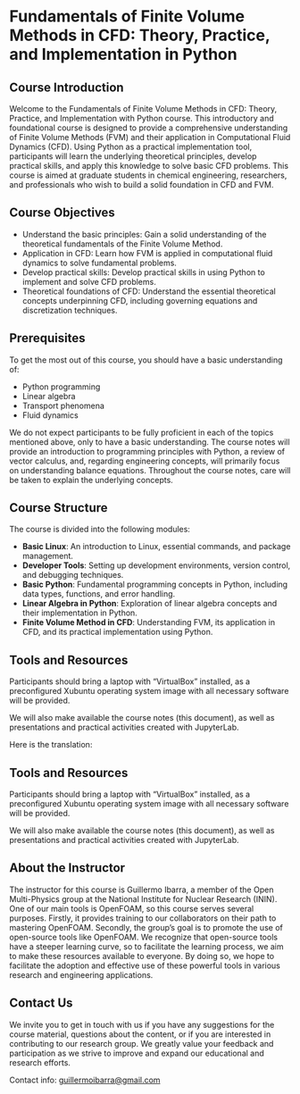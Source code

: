 # Fundamentals of Finite Volume Methods in CFD: Theory, Practice, and Implementation in Python

## Course Introduction

Welcome to the Fundamentals of Finite Volume Methods in CFD: Theory, Practice, and Implementation with Python course. This introductory and foundational course is designed to provide a comprehensive understanding of Finite Volume Methods (FVM) and their application in Computational Fluid Dynamics (CFD). Using Python as a practical implementation tool, participants will learn the underlying theoretical principles, develop practical skills, and apply this knowledge to solve basic CFD problems. This course is aimed at graduate students in chemical engineering, researchers, and professionals who wish to build a solid foundation in CFD and FVM.

## Course Objectives
- Understand the basic principles: Gain a solid understanding of the theoretical fundamentals of the Finite Volume Method.
- Application in CFD: Learn how FVM is applied in computational fluid dynamics to solve fundamental problems.
- Develop practical skills: Develop practical skills in using Python to implement and solve CFD problems.
- Theoretical foundations of CFD: Understand the essential theoretical concepts underpinning CFD, including governing equations and discretization techniques.

## Prerequisites

To get the most out of this course, you should have a basic understanding of:

- Python programming
- Linear algebra
- Transport phenomena
- Fluid dynamics

We do not expect participants to be fully proficient in each of the topics mentioned above, only to have a basic understanding. The course notes will provide an introduction to programming principles with Python, a review of vector calculus, and, regarding engineering concepts, will primarily focus on understanding balance equations. Throughout the course notes, care will be taken to explain the underlying concepts.

## Course Structure
The course is divided into the following modules:

- **Basic Linux**: An introduction to Linux, essential commands, and package management.
- **Developer Tools**: Setting up development environments, version control, and debugging techniques.
- **Basic Python**: Fundamental programming concepts in Python, including data types, functions, and error handling.
- **Linear Algebra in Python**: Exploration of linear algebra concepts and their implementation in Python.
- **Finite Volume Method in CFD**: Understanding FVM, its application in CFD, and its practical implementation using Python.

## Tools and Resources

Participants should bring a laptop with “VirtualBox” installed, as a preconfigured Xubuntu operating system image with all necessary software will be provided.

We will also make available the course notes (this document), as well as presentations and practical activities created with JupyterLab.

Here is the translation:

## Tools and Resources

Participants should bring a laptop with “VirtualBox” installed, as a preconfigured Xubuntu operating system image with all necessary software will be provided.

We will also make available the course notes (this document), as well as presentations and practical activities created with JupyterLab.

## About the Instructor

The instructor for this course is Guillermo Ibarra, a member of the Open Multi-Physics group at the National Institute for Nuclear Research (ININ). One of our main tools is OpenFOAM, so this course serves several purposes. Firstly, it provides training to our collaborators on their path to mastering OpenFOAM. Secondly, the group’s goal is to promote the use of open-source tools like OpenFOAM. We recognize that open-source tools have a steeper learning curve, so to facilitate the learning process, we aim to make these resources available to everyone. By doing so, we hope to facilitate the adoption and effective use of these powerful tools in various research and engineering applications.

## Contact Us

We invite you to get in touch with us if you have any suggestions for the course material, questions about the content, or if you are interested in contributing to our research group. We greatly value your feedback and participation as we strive to improve and expand our educational and research efforts.

Contact info: [guillermoibarra@gmail.com](mailto:guillermoibarra@gmail.com)



